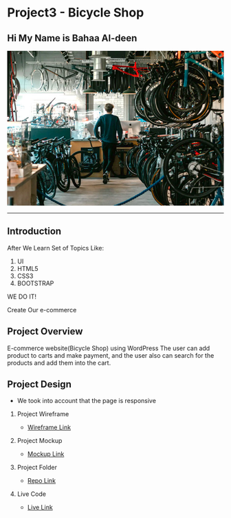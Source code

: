 # Project3 - Bicycle Shop
## Hi My Name is **Bahaa Al-deen**
![Markdown Logo](https://github.com/bahaa12edeen/Project3/blob/main/wp-project/wp-content/uploads/2021/04/2004-2.jpg?raw=true)


***
## Introduction
After We Learn Set of Topics Like:

1. UI
1. HTML5
1. CSS3
1. BOOTSTRAP

WE DO IT!

Create Our e-commerce

## Project Overview

E-commerce website(Bicycle Shop) using WordPress The user can add product to carts and make payment,  and the user also can search for the products and add them into the cart.

## Project Design

* We took into account that the page is responsive

1. Project Wireframe
   * [Wireframe Link](https://github.com/bahaa12edeen/Project1/blob/main/mockup/wirframe-%231.pdf)

1. Project Mockup
   * [Mockup Link](https://miro.com/app/board/uXjVOGBBW6g=/?invite_link_id=223803694188)

1. Project Folder
   * [Repo Link](https://github.com/bahaa12edeen/Project1.git)

1. Live Code
   * [Live Link](https://bahaa12edeen.github.io/Project1/)